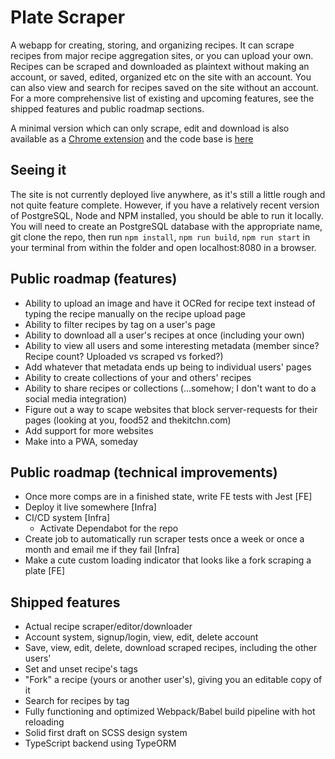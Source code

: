 # Plate Scraper

A webapp for creating, storing, and organizing recipes. It can scrape recipes from major recipe aggregation sites, or you can upload your own. Recipes can be scraped and downloaded as plaintext without making an account, or saved, edited, organized etc on the site with an account. You can also view and search for recipes saved on the site without an account. For a more comprehensive list of existing and upcoming features, see the shipped features and public roadmap sections.

A minimal version which can only scrape, edit and download is also available as a [Chrome extension](https://chrome.google.com/webstore/detail/plate-scraper/pohdgoipnoaopknopkpdeooophfnkmel?hl=en-US) and the code base is [here](https://github.com/SpencerWhitehead7/plate-scraper-chrome-extension)

## Seeing it

The site is not currently deployed live anywhere, as it's still a little rough and not quite feature complete. However, if you have a relatively recent version of PostgreSQL, Node and NPM installed, you should be able to run it locally. You will need to create an PostgreSQL database with the appropriate name, git clone the repo, then run `npm install`, `npm run build`, `npm run start` in your terminal from within the folder and open localhost:8080 in a browser.

## Public roadmap (features)

- Ability to upload an image and have it OCRed for recipe text instead of typing the recipe manually on the recipe upload page
- Ability to filter recipes by tag on a user's page
- Ability to download all a user's recipes at once (including your own)
- Ability to view all users and some interesting metadata (member since? Recipe count? Uploaded vs scraped vs forked?)
- Add whatever that metadata ends up being to individual users' pages
- Ability to create collections of your and others' recipes
- Ability to share recipes or collections (...somehow; I don't want to do a social media integration)
- Figure out a way to scape websites that block server-requests for their pages (looking at you, food52 and thekitchn.com)
- Add support for more websites
- Make into a PWA, someday

## Public roadmap (technical improvements)

- Once more comps are in a finished state, write FE tests with Jest [FE]
- Deploy it live somewhere [Infra]
- CI/CD system [Infra]
  - Activate Dependabot for the repo
- Create job to automatically run scraper tests once a week or once a month and email me if they fail [Infra]
- Make a cute custom loading indicator that looks like a fork scraping a plate [FE]

## Shipped features

- Actual recipe scraper/editor/downloader
- Account system, signup/login, view, edit, delete account
- Save, view, edit, delete, download scraped recipes, including the other users'
- Set and unset recipe's tags
- "Fork" a recipe (yours or another user's), giving you an editable copy of it
- Search for recipes by tag
- Fully functioning and optimized Webpack/Babel build pipeline with hot reloading
- Solid first draft on SCSS design system
- TypeScript backend using TypeORM
